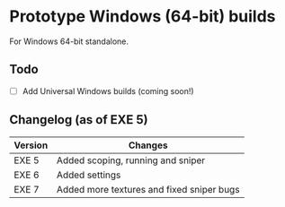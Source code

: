 # Prototype Windows (64-bit) builds

For Windows 64-bit standalone.

## Todo

- [ ] Add Universal Windows builds (coming soon!)

## Changelog (as of EXE 5)

Version | Changes
------- | -------
EXE 5 | Added scoping, running and sniper
EXE 6 | Added settings
EXE 7 | Added more textures and fixed sniper bugs
